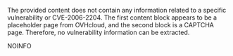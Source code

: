 The provided content does not contain any information related to a specific vulnerability or CVE-2006-2204. The first content block appears to be a placeholder page from OVHcloud, and the second block is a CAPTCHA page. Therefore, no vulnerability information can be extracted.

NOINFO